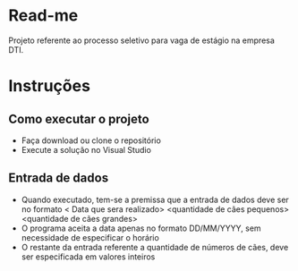 # Read-me
 
 Projeto referente ao processo seletivo para vaga de estágio na empresa DTI.
 
# Instruções
## Como executar o projeto

* Faça download ou clone o repositório
* Execute a solução no Visual Studio

## Entrada de dados

* Quando executado, tem-se a premissa que a entrada de dados deve ser no formato < Data que sera realizado> <quantidade de cães pequenos> <quantidade de cães grandes>
* O programa aceita a data apenas no formato DD/MM/YYYY, sem necessidade de especificar o horário
* O restante da entrada referente a quantidade de números de cães, deve ser especificada em valores inteiros
